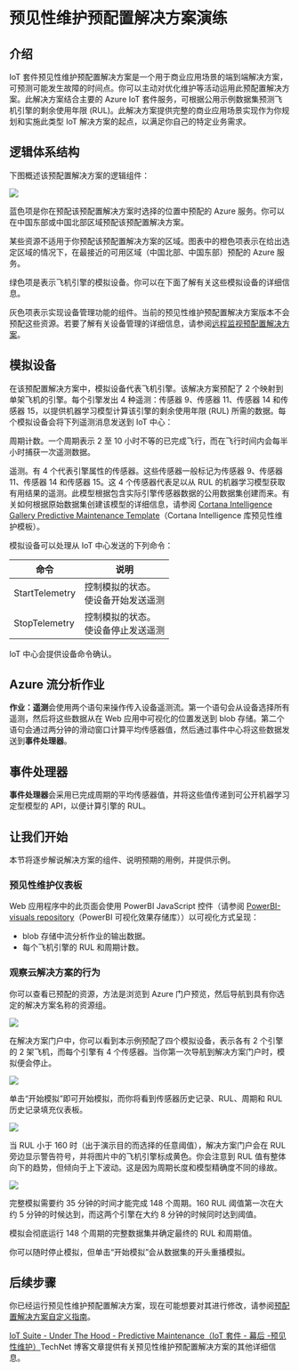 <properties
 pageTitle="预见性维护演练 | Azure"
 description="Azure IoT 预见性维护预配置解决方案演练。"
 services=""
 suite="iot-suite"
 documentationCenter=""
 authors="aguilaaj"
 manager="timlt"
 editor=""/>  


<tags
 ms.service="iot-suite"
 ms.date="05/16/2016"
 wacn.date="08/22/2016"/>

# 预见性维护预配置解决方案演练

## 介绍

IoT 套件预见性维护预配置解决方案是一个用于商业应用场景的端到端解决方案，可预测可能发生故障的时间点。你可以主动对优化维护等活动运用此预配置解决方案。此解决方案结合主要的 Azure IoT 套件服务，可根据公用示例数据集预测飞机引擎的剩余使用年限 (RUL)。此解决方案提供完整的商业应用场景实现作为你规划和实施此类型 IoT 解决方案的起点，以满足你自己的特定业务需求。

## 逻辑体系结构

下图概述该预配置解决方案的逻辑组件：

![][img-architecture]

蓝色项是你在预配该预配置解决方案时选择的位置中预配的 Azure 服务。你可以在中国东部或中国北部区域预配该预配置解决方案。

某些资源不适用于你预配该预配置解决方案的区域。图表中的橙色项表示在给出选定区域的情况下，在最接近的可用区域（中国北部、中国东部）预配的 Azure 服务。

绿色项是表示飞机引擎的模拟设备。你可以在下面了解有关这些模拟设备的详细信息。

灰色项表示实现设备管理功能的组件。当前的预见性维护预配置解决方案版本不会预配这些资源。若要了解有关设备管理的详细信息，请参阅[远程监视预配置解决方案][lnk-remote-monitoring]。

## 模拟设备

在该预配置解决方案中，模拟设备代表飞机引擎。该解决方案预配了 2 个映射到单架飞机的引擎。每个引擎发出 4 种遥测：传感器 9、传感器 11、传感器 14 和传感器 15，以提供机器学习模型计算该引擎的剩余使用年限 (RUL) 所需的数据。每个模拟设备会将下列遥测消息发送到 IoT 中心：

周期计数。一个周期表示 2 至 10 小时不等的已完成飞行，而在飞行时间内会每半小时捕获一次遥测数据。

遥测。有 4 个代表引擎属性的传感器。这些传感器一般标记为传感器 9、传感器 11、传感器 14 和传感器 15。这 4 个传感器代表足以从 RUL 的机器学习模型获取有用结果的遥测。此模型根据包含实际引擎传感器数据的公用数据集创建而来。有关如何根据原始数据集创建该模型的详细信息，请参阅 [Cortana Intelligence Gallery Predictive Maintenance Template][lnk-cortana-analytics]（Cortana Intelligence 库预见性维护模板）。

模拟设备可以处理从 IoT 中心发送的下列命令：

| 命令 | 说明 |
|---------|-------------|
| StartTelemetry | 控制模拟的状态。<br/>使设备开始发送遥测 |
| StopTelemetry | 控制模拟的状态。<br/>使设备停止发送遥测 |

IoT 中心会提供设备命令确认。

## Azure 流分析作业

**作业：遥测**会使用两个语句来操作传入设备遥测流。第一个语句会从设备选择所有遥测，然后将这些数据从在 Web 应用中可视化的位置发送到 blob 存储。第二个语句会通过两分钟的滑动窗口计算平均传感器值，然后通过事件中心将这些数据发送到**事件处理器**。

## 事件处理器

**事件处理器**会采用已完成周期的平均传感器值，并将这些值传递到可公开机器学习定型模型的 API，以便计算引擎的 RUL。

## 让我们开始

本节将逐步解说解决方案的组件、说明预期的用例，并提供示例。

### 预见性维护仪表板

Web 应用程序中的此页面会使用 PowerBI JavaScript 控件（请参阅 [PowerBI-visuals repository][lnk-powerbi]（PowerBI 可视化效果存储库））以可视化方式呈现：

- blob 存储中流分析作业的输出数据。
- 每个飞机引擎的 RUL 和周期计数。

### 观察云解决方案的行为

你可以查看已预配的资源，方法是浏览到 Azure 门户预览，然后导航到具有你选定的解决方案名称的资源组。

![][img-resource-group]


在解决方案门户中，你可以看到本示例预配了四个模拟设备，表示各有 2 个引擎的 2 架飞机，而每个引擎有 4 个传感器。当你第一次导航到解决方案门户时，模拟便会停止。

![][img-simulation-stopped]

单击“开始模拟”即可开始模拟，而你将看到传感器历史记录、RUL、周期和 RUL 历史记录填充仪表板。

![][img-simulation-running]

当 RUL 小于 160 时（出于演示目的而选择的任意阈值），解决方案门户会在 RUL 旁边显示警告符号，并将图片中的飞机引擎标成黄色。你会注意到 RUL 值有整体向下的趋势，但倾向于上下波动。这是因为周期长度和模型精确度不同的缘故。

![][img-simulation-warning]

完整模拟需要约 35 分钟的时间才能完成 148 个周期。160 RUL 阈值第一次在大约 5 分钟的时候达到，而这两个引擎在大约 8 分钟的时候同时达到阈值。

模拟会彻底运行 148 个周期的完整数据集并确定最终的 RUL 和周期值。

你可以随时停止模拟，但单击“开始模拟”会从数据集的开头重播模拟。

## 后续步骤

你已经运行预见性维护预配置解决方案，现在可能想要对其进行修改，请参阅[预配置解决方案自定义指南][lnk-customize]。

[IoT Suite - Under The Hood - Predictive Maintenance（IoT 套件 - 幕后 -预见性维护）](http://social.technet.microsoft.com/wiki/contents/articles/33527.iot-suite-under-the-hood-predictive-maintenance.aspx)TechNet 博客文章提供有关预见性维护预配置解决方案的其他详细信息。

  
[img-architecture]: ./media/iot-suite-predictive-walkthrough/architecture.png
[img-resource-group]: ./media/iot-suite-predictive-walkthrough/resource-group.png
[img-simulation-stopped]: ./media/iot-suite-predictive-walkthrough/simulation-stopped.png
[img-simulation-running]: ./media/iot-suite-predictive-walkthrough/simulation-running.png
[img-simulation-warning]: ./media/iot-suite-predictive-walkthrough/simulation-warning.png

[lnk-powerbi]: https://www.github.com/Microsoft/PowerBI-visuals
[lnk-remote-monitoring]: /documentation/articles/iot-suite-remote-monitoring-sample-walkthrough/
[lnk-cortana-analytics]: http://gallery.cortanaintelligence.com/Collection/Predictive-Maintenance-Template-3
[lnk-azureiotsuite]: https://www.azureiotsuite.cn/
[lnk-customize]: /documentation/articles/iot-suite-guidance-on-customizing-preconfigured-solutions/

<!---HONumber=Mooncake_0815_2016-->